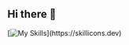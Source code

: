## Hi there 👋

[![My Skills](https://skillicons.dev/icons?i=js,ansible,arch,azure,bash,cs,docker,gcp,githubactions,go,kubernetes,linux,nginx,postgres,prometheus,grafana,py,redis,terraform,)](https://skillicons.dev)
<!--
**yaroslav-lohmus/yaroslav-lohmus** is a ✨ _special_ ✨ repository because its `README.md` (this file) appears on your GitHub profile.

Here are some ideas to get you started:

- 🔭 I’m currently working on ...
- 🌱 I’m currently learning ...
- 👯 I’m looking to collaborate on ...
- 🤔 I’m looking for help with ...
- 💬 Ask me about ...
- 📫 How to reach me: ...
- 😄 Pronouns: ...
- ⚡ Fun fact: ...
-->
